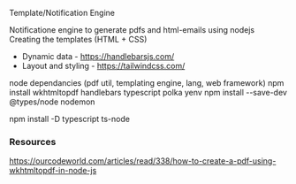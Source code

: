Template/Notification Engine

Notificatione engine to generate pdfs and html-emails using nodejs
Creating the templates (HTML + CSS)
- Dynamic data - https://handlebarsjs.com/
- Layout and styling - https://tailwindcss.com/

node dependancies (pdf util, templating engine, lang, web framework)
npm install wkhtmltopdf handlebars typescript polka yenv
npm install --save-dev @types/node nodemon

npm install -D typescript ts-node

### Resources
https://ourcodeworld.com/articles/read/338/how-to-create-a-pdf-using-wkhtmltopdf-in-node-js